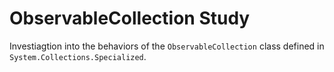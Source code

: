 # ObservableCollection Study

Investiagtion into the behaviors of the `ObservableCollection` class defined in `System.Collections.Specialized`.
